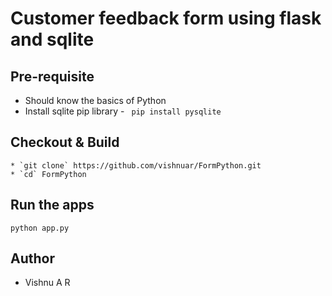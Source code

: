 # Customer feedback form using flask and sqlite

## Pre-requisite
* Should know the basics of Python
* Install sqlite pip library -
``` pip install pysqlite```

## Checkout & Build
```
* `git clone` https://github.com/vishnuar/FormPython.git
* `cd` FormPython
```

## Run the apps
```shell
python app.py
```

## Author
* Vishnu A R